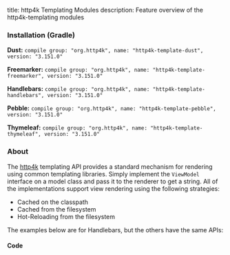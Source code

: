 title: http4k Templating Modules
description: Feature overview of the http4k-templating modules

### Installation (Gradle)
**Dust:** ```compile group: "org.http4k", name: "http4k-template-dust", version: "3.151.0"```

**Freemarker:** ```compile group: "org.http4k", name: "http4k-template-freemarker", version: "3.151.0"```

**Handlebars:** ```compile group: "org.http4k", name: "http4k-template-handlebars", version: "3.151.0"```

**Pebble:** ```compile group: "org.http4k", name: "http4k-template-pebble", version: "3.151.0"```

**Thymeleaf:** ```compile group: "org.http4k", name: "http4k-template-thymeleaf", version: "3.151.0"```

### About
The [http4k] templating API provides a standard mechanism for rendering using common templating libraries. Simply implement the `ViewModel` interface on a model class and pass it to the renderer to get a string. All of the implementations support view rendering using the following strategies:

* Cached on the classpath
* Cached from the filesystem
* Hot-Reloading from the filesystem

The examples below are for Handlebars, but the others have the same APIs:

#### Code  [<img class="octocat"/>](https://github.com/http4k/http4k/blob/master/src/docs/guide/modules/templating/example.kt)

 <script src="https://gist-it.appspot.com/https://github.com/http4k/http4k/blob/master/src/docs/guide/modules/templating/example.kt"></script>

[http4k]: https://http4k.org
